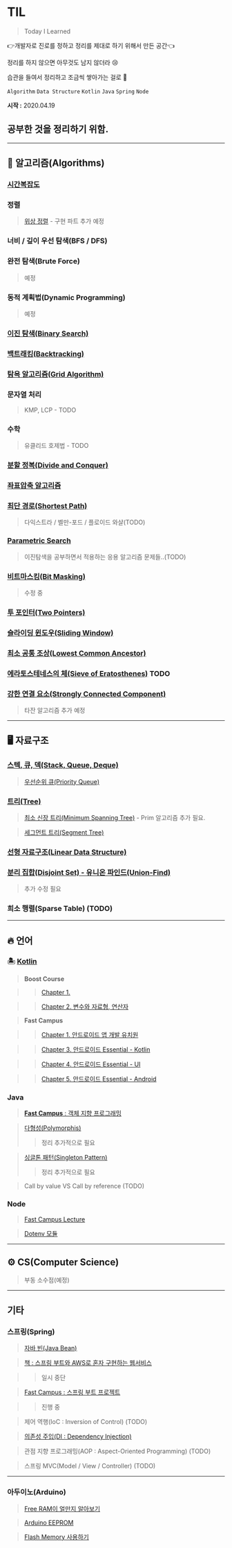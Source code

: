 # TIL

> Today I Learned

👉개발자로 진로를 정하고 정리를 제대로 하기 위해서 만든 공간👈

정리를 하지 않으면 아무것도 남지 않더라 😢

습관을 들여서 정리하고 조금씩 쌓아가는 걸로 👏

`Algorithm` `Data Structure`  `Kotlin` `Java` `Spring` `Node`

**시작 :** 2020.04.19  
## 공부한 것을 정리하기 위함. 

--- 
## 🌈 알고리즘(Algorithms)

### [시간복잡도](https://github.com/Rurril/Today-I-Learned/blob/master/Algorithm/%EC%95%8C%EA%B3%A0%EB%A6%AC%EC%A6%98%EC%9D%98%20%EC%8B%9C%EA%B0%84%20%EB%B3%B5%EC%9E%A1%EB%8F%84%20%EB%B6%84%EC%84%9D.md)
### 정렬
> [위상 정렬](https://github.com/Rurril/TIL/blob/master/Algorithm/TopologicalSort.md) - 구현 파트 추가 예정 
### 너비 / 깊이 우선 탐색(BFS / DFS)
### 완전 탐색(Brute Force)
> 예정
### 동적 계획법(Dynamic Programming)
> 예정
### [이진 탐색(Binary Search)](https://github.com/Rurril/Today-I-Learned/blob/master/Algorithm/%EC%9D%B4%EC%A7%84%ED%83%90%EC%83%89.md)
### [백트래킹(Backtracking)](https://github.com/Rurril/Today-I-Learned/blob/master/Algorithm/Backtracking.md)
### [탐욕 알고리즘(Grid Algorithm)](https://github.com/Rurril/Today-I-Learned/blob/master/Algorithm/%EA%B7%B8%EB%A6%AC%EB%93%9C%20%EC%95%8C%EA%B3%A0%EB%A6%AC%EC%A6%98.md)
### 문자열 처리
> KMP, LCP - TODO
### 수학
> 유클리드 호제법 - TODO
### [분할 정복(Divide and Conquer)](https://github.com/Rurril/Today-I-Learned/blob/master/Algorithm/%EB%B6%84%ED%95%A0%EC%A0%95%EB%B3%B5.md)
### [좌표압축 알고리즘](https://github.com/Rurril/Today-I-Learned/blob/master/Algorithm/%EC%A2%8C%ED%91%9C%EC%95%95%EC%B6%95%EC%95%8C%EA%B3%A0%EB%A6%AC%EC%A6%98.md)
### [최단 경로(Shortest Path)](https://github.com/Rurril/Today-I-Learned/blob/master/Algorithm/%EC%B5%9C%EB%8B%A8%EA%B2%BD%EB%A1%9C%EC%95%8C%EA%B3%A0%EB%A6%AC%EC%A6%98.md)
> 다익스트라 / 벨만-포드 / 플로이드 와샬(TODO)
### [Parametric Search]()
> 이진탐색을 공부하면서 적용하는 응용 알고리즘 문제들..(TODO)
### [비트마스킹(Bit Masking)](https://github.com/Rurril/Today-I-Learned/blob/master/Algorithm/%EB%B9%84%ED%8A%B8%EB%A7%88%EC%8A%A4%ED%82%B9.md)
> 수정 중
### [투 포인터(Two Pointers)](https://github.com/Rurril/Today-I-Learned/blob/master/Algorithm/TwoPoinrters.md)

### [슬라이딩 윈도우(Sliding Window)](https://github.com/Rurril/Today-I-Learned/blob/master/Algorithm/SlidingWindow.md)

### [최소 공통 조상(Lowest Common Ancestor)](https://github.com/Rurril/Today-I-Learned/blob/master/Algorithm/LCA.md)

### [에라토스테네스의 체(Sieve of Eratosthenes)](https://github.com/Rurril/Today-I-Learned/blob/master/Algorithm/Eratosthenes.md) TODO

### [강한 연결 요소(Strongly Connected Component)](https://github.com/Rurril/Today-I-Learned/blob/master/Algorithm/SCC.md)
> 타잔 알고리즘 추가 예정

---

## 🖥 자료구조

### [스텍, 큐, 덱(Stack, Queue, Deque)](https://github.com/Rurril/Today-I-Learned/blob/master/Data_Structure/StackQueueDeque.md)
> [우선순위 큐(Priority Queue)](https://github.com/Rurril/Today-I-Learned/blob/master/Data_Structure/PriorityQueue.md)
### [트리(Tree)](https://github.com/Rurril/Today-I-Learned/blob/master/Data_Structure/Tree.md)
> [최소 신장 트리(Minimum Spanning Tree)](https://github.com/Rurril/Today-I-Learned/blob/master/Data_Structure/MinimumSpanningTree.md) - Prim 알고리즘 추가 필요. 

> [세그먼트 트리(Segment Tree)](https://github.com/Rurril/Today-I-Learned/blob/master/Data_Structure/SegmentTree.md)

### [선형 자료구조(Linear Data Structure)](https://github.com/Rurril/Today-I-Learned/blob/master/Data_Structure/선형자료구조.md)

### [분리 집합(Disjoint Set) - 유니온 파인드(Union-Find)](https://github.com/Rurril/Today-I-Learned/blob/master/Data_Structure/Disjoint_Set.md)
> 추가 수정 필요

### 희소 행렬(Sparse Table) (TODO)


---

## 🔥 언어

### 🏝 [Kotlin](https://github.com/Rurril/Today-I-Learned/blob/master/Language/Kotlin/README.md)

> **Boost Course**

>> [Chapter 1.](https://github.com/Rurril/Today-I-Learned/blob/master/Language/Kotlin/Study/BoostCourse/chapter1.md)

>> [Chapter 2. 변수와 자료형, 연산자](https://github.com/Rurril/Today-I-Learned/blob/master/Language/Kotlin/Study/BoostCourse/chapter2.md)

> **Fast Campus**

>> [Chapter 1. 안드로이드 앱 개발 유치원](https://github.com/Rurril/Today-I-Learned/blob/master/Language/Kotlin/Study/FastCampus/Chapter1.md)

>> [Chapter 3. 안드로이드 Essential - Kotlin](https://github.com/Rurril/Today-I-Learned/blob/master/Language/Kotlin/Study/FastCampus/Chapter3.md)

>> [Chapter 4. 안드로이드 Essential - UI](https://github.com/Rurril/Today-I-Learned/blob/master/Language/Kotlin/Study/FastCampus/Chapter4.md)

>> [Chapter 5. 안드로이드 Essential - Android](https://github.com/Rurril/Today-I-Learned/blob/master/Language/Kotlin/Study/FastCampus/Chapter5.md)

### Java

> [**Fast Campus** : 객체 지향 프로그래밍](https://github.com/Rurril/Today-I-Learned/blob/master/Language/Java/OOP.md)

> [다형성(Polymorphis)](https://github.com/Rurril/Today-I-Learned/blob/master/Language/Java/Polymorphis.md)
>> 정리 추가적으로 필요

> [싱글톤 패턴(Singleton Pattern)](https://github.com/Rurril/Today-I-Learned/blob/master/Language/Java/SingletonPattern.md)
>> 정리 추가적으로 필요

> Call by value VS Call by reference (TODO)


### Node

> [Fast Campus Lecture](https://github.com/Rurril/Today-I-Learned/blob/master/Language/Node/README.md)

> [Dotenv 모듈](https://github.com/Rurril/Today-I-Learned/blob/master/Language/Node/dotenv.md)


---

## ⚙️ CS(Computer Science)

> 부동 소수점(예정)

---


## 기타

### 스프링(Spring)

> [자바 빈(Java Bean)](https://github.com/Rurril/Today-I-Learned/blob/master/Other/Spring/JavaBean.md)

> [책 : 스프링 부트와 AWS로 혼자 구현하는 웹서비스](https://github.com/Rurril/Today-I-Learned/blob/master/Other/Spring/SpringBootsAndAWS.md)

>> 일시 중단

> [Fast Campus : 스프링 부트 프로젝트](https://github.com/Rurril/Today-I-Learned/blob/master/Other/Spring/SpringBootsProjects.md)

>> 진행 중


> 제어 역행(IoC : Inversion of Control) (TODO)

> [의존성 주입(DI : Dependency Injection)](https://github.com/Rurril/Today-I-Learned/blob/master/Other/Spring/DI.md)

> 관점 지향 프로그래밍(AOP : Aspect-Oriented Programming) (TODO)

> 스프링 MVC(Model / View / Controller) (TODO)

---

### 아두이노(Arduino)

> [Free RAM이 얼만지 알아보기](https://github.com/Rurril/Today-I-Learned/blob/master/Other/Arduino/MemoryFree.md)

> [Arduino EEPROM](https://github.com/Rurril/Today-I-Learned/blob/master/Other/Arduino/EEPROM.md)

> [Flash Memory 사용하기](https://github.com/Rurril/Today-I-Learned/blob/master/Other/Arduino/UseFlashMemory.md)